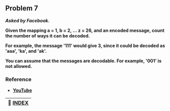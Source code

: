 ## Problem 7
***Asked by Facebook.***

**Given the mapping a = 1, b = 2, ... z = 26, and an encoded message, count the number of ways it can be decoded.**  

**For example, the message '111' would give 3, since it could be decoded as 'aaa', 'ka', and 'ak'.**  

**You can assume that the messages are decodable. For example, '001' is not allowed.**

### Reference
- **[YouTube](https://youtu.be/qli-JCrSwuk)**

|**:file_folder: [INDEX](https://github.com/theInvincible/Daily-Coding-Problem/blob/master/Collection/INDEX.md)**|
|----------------------------------------------------------------------------------------------------------------|
